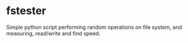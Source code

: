 fstester
========

Simple python script performing random operations on file system, and measuring, read/write and find speed. 
